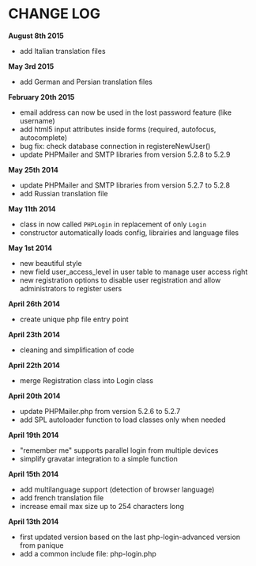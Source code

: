 # CHANGE LOG

**August 8th 2015**
- add Italian translation files

**May 3rd 2015**
- add German and Persian translation files

**February 20th 2015**
- email address can now be used in the lost password feature (like username)
- add html5 input attributes inside forms (required, autofocus, autocomplete)
- bug fix: check database connection in registereNewUser()
- update PHPMailer and SMTP libraries from version 5.2.8 to 5.2.9

**May 25th 2014**
- update PHPMailer and SMTP libraries from version 5.2.7 to 5.2.8
- add Russian translation file

**May 11th 2014**
- class in now called `PHPLogin` in replacement of only `Login`
- constructor automatically loads config, librairies and language files

**May 1st 2014**
- new beautiful style
- new field user_access_level in user table to manage user access right
- new registration options to disable user registration and allow administrators to register users

**April 26th 2014**
- create unique php file entry point

**April 23th 2014**
- cleaning and simplification of code

**April 22th 2014**
- merge Registration class into Login class

**April 20th 2014**
- update PHPMailer.php from version 5.2.6 to 5.2.7
- add SPL autoloader function to load classes only when needed

**April 19th 2014**
- "remember me" supports parallel login from multiple devices
- simplify gravatar integration to a simple function

**April 15th 2014**
- add multilanguage support (detection of browser language)
- add french translation file
- increase email max size up to 254 characters long

**April 13th 2014**
- first updated version based on the last php-login-advanced version from panique
- add a common include file: php-login.php

